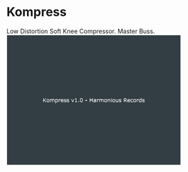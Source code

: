 # Kompress<br>
Low Distortion Soft Knee Compressor. Master Buss.
<br><img src="https://github.com/Kirby01/Kompressor-VST3-Juce/blob/main/Kompress.png">


